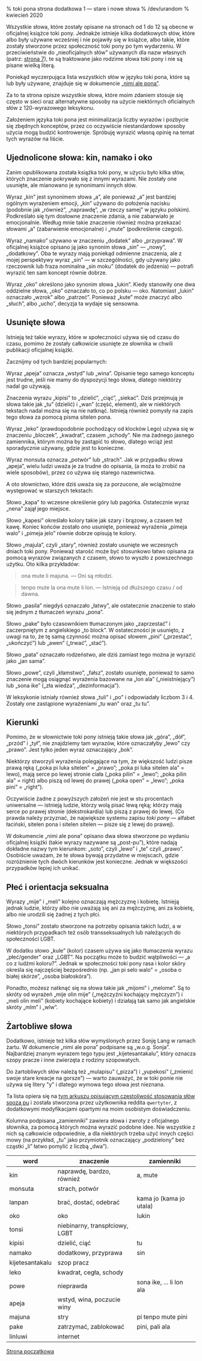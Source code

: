 % toki pona strona dodatkowa 1 — stare i nowe słowa
% /dev/urandom
% kwiecień 2020

Wszystkie słowa, które zostały opisane na stronach od 1 do 12 są obecne w oficjalnej 
książce toki pony. Jednakże istnieje kilka dodatkowych słów, które albo były używane 
wcześniej i nie pojawiły się w książce, albo takie, które zostały stworzone przez 
społeczność toki pony po tym wydarzeniu. W przeciwieństwie do „nieoficjalnych słów” 
używanych dla nazw własnych (patrz: [strona 7](pl_7.html)), te są traktowane jako 
rodzime słowa toki pony i nie są pisane wielką literą.

Poniekąd wyczerpująca lista wszystkich słów w języku toki pona, które są lub były używane, znajduje się w dokumencie [„nimi ale pona”][nap].

[nap]:https://docs.google.com/document/d/10hP3kR7mFN0E6xW3U6fZyDf7xKEEvxssM96qLq4E0ms/edit

Za to ta strona opisze wszystkie słowa, które moim zdaniem stosuje się często w sieci
oraz alternatywne sposoby na użycie niektórnych oficialnych słów z 120-wyrazowego
leksykonu.

Założeniem języka toki pona jest minimalizacja liczby wyrazów i pozbycie się zbędnych
konceptów, przez co oczywiście niestandardowe sposoby użycia mogą budzić kontrowersje.
Spróbuję wyrazić własną opinię na temat tych wyrazów na liście.

## Ujednolicone słowa: kin, namako i oko

Zanim opublikowana została książka toki pony, w użyciu było kilka słów, których
znaczenie pokrywało się z innymi wyrazami. Nie zostały one usunięte, ale mianowano
je synonimami innych słów.

Wyraz „kin” jest synonimem słowa „a”, ale ponieważ „a” jest bardziej ogólnym wyrażeniem
emocji, „kin” używano do położenia nacisku (podobnie jak „również”, „naprawdę”,
„w rzeczy samej” w języku polskim). Podkreślało się tym dosłowne znaczenie zdania,
a nie zabarwiało je emocjonalnie. Według mnie takie znaczenie również można przekazać
słowami „a” (zabarwienie emocjonalne) i „mute” (podkreślenie czegoś).

Wyraz „namako” używano w znaczeniu „dodatek” albo „przyprawa”. W oficjalnej książce
opisano ją jako synonim słowa „sin” — „nowy”, „dodatkowy”. Oba te wyrazy mają
poniekąd odmienne znaczenia, ale z mojej perspektywy wyraz „sin” — w szczególności, gdy
używany jako rzeczownik lub fraza nominalna „sin moku” (dodatek do jedzenia) — potrafi
wyrazić ten sam koncept równie dobrze.

Wyraz „oko” określono jako synonim słowa „lukin”. Kiedy stanowiły one dwa oddzielne
słowa,  „oko” oznaczało to, co po polsku — oko. Natomiast „lukin” oznaczało „wzrok”
albo „patrzeć”. Ponieważ „kute” może znaczyć albo „słuch”, albo „ucho”, decyzja
ta wydaje się sensowna.

## Usunięte słowa

Istnieją też takie wyrazy, które w społeczności używa się od czasu do czasu, pomimo
że zostały całkowicie usunięte ze słownika w chwili publikacji oficjalnej książki.

Zacznijmy od tych bardziej popularnych:

Wyraz „apeja” oznacza „wstyd” lub „wina”. Opisanie tego samego konceptu jest trudne,
jeśli nie mamy do dyspozycji tego słowa, dlatego niektórzy nadal go używają.

Znaczenia wyrazu „kipisi” to „dzielić”, „ciąć”, „siekać”. Dziś przejmują je słowa
takie jak „tu” (dzielić) i „wan” (część, element), ale w niektórych tekstach nadal
można się na nie natknąć. Istnieją również pomysły na zapis tego słowa za pomocą pisma
sitelen pona.

Wyraz „leko” (prawdopodobnie pochodzący od klocków Lego) używa się w znaczeniu
„bloczek”, „kwadrat”, czasem „schody”. Nie ma żadnego jasnego zamiennika, którym można
by zastąpić to słowo, dlatego wciąż jest sporadycznie używany, gdzie jest to
konieczne.

Wyraz monsuta oznacza „potwór” lub „strach”. Jak w przypadku słowa „apeja”, wielu
ludzi uważa je za trudne do opisania, (a moża to zrobić na wiele sposobów), przez co 
używa się starego nazewnictwa.

A oto słownictwo, które dziś uważa się za porzucone, ale wciążmożne występować
w starszych tekstach:

Słowo „kapa” to wczesne określenie góry lub pagórka. Ostatecznie wyraz „nena” zajął
jego miejsce.

Słowo „kapesi” określało kolory takie jak szary i brązowy, a czasem też kawę.
Koniec końców zostało ono usunięte, ponieważ wyrażenia „pimeja walo” i „pimeja jelo”
równie dobrze opisują te kolory.

Słowo „majula”, czyli „stary”, również zostało usunięte we wczesnych dniach toki pony.
Ponieważ starość może być stosunkowo łatwo opisana za pomocą wyrazów związanych
z czasem, słowo to wyszło z powszechnego użytku. Oto kilka przykładów:

> ona mute li majuna. — Oni są młodzi.

> tenpo mute la ona mute li lon. — Istnieją od dłuższego czasu / od dawna.

Słowo „pasila” niegdyś oznaczało „łatwy”, ale ostatecznie znaczenie to stało się 
jednym z tłumaczeń wyrazu „pona”.

Słowo „pake” było czasownikiem tłumaczonym jako „zaprzestać” i zaczerpniętym z 
angielskiego „to block”. W ostateczności je usunięto, z uwagi na to, że tę samą 
czynność można opisać słowem „pini” („przestać”, „ukończyć”) lub „awen” („trwać”, 
„stać”).

Słowo „pata” oznaczało rodzeństwo, ale dziś zamiast tego można je wyrazić jako „jan 
sama”.

Słowo „powe”, czyli „kłamstwo”, „fałsz”, zostało usunięte, ponieważ to samo znaczenie
mogą osiągnąć wyrażenia bazowane na „lon ala” („nieistniejący”) lub „sona ike”
(„zła wiedza”, „dezinformacja”).

W leksykonie istniały również słowa „tuli” i „po” i odpowiadały liczbom 3 i 4. Zostały
one zastąpione wyrażeniami „tu wan” oraz „tu tu”.

## Kierunki

Pomimo, że w słownictwie toki pony istnieją takie słowa jak „góra”, „dół”, „przód” i 
„tył”, nie znajdziemy tam wyrazów, które oznaczałyby „lewo” czy „prawo”. Jest tylko
jeden wyraz oznaczający „bok”.

Niektórzy stworzyli wyrażenia polegające na tym, że większość ludzi pisze prawą ręką
(„poka pi luka sitelen” = „prawo”; „poka pi luka sitelen ala” = lewo), mają serce
po lewej stronie ciała („poka pilin” = „lewo”; „poka pilin ala” = right) albo piszą
od lewej do prawej („poka open” = „lewo”; „poka pini” = „right”).

Oczywiście żadne z powyższych założeń nie jest w stu procentach uniwersalne — istnieją
ludzie, którzy wolą pisać lewą ręką; którzy mają serce po prawej stronie 
(dekstrokardia) lub piszą z prawej do lewej. (Co prawda należy przyznać, że 
największe systemu zapisu *toki pony* — alfabet łaciński, sitelen pona i sitelen 
sitelen — pisze się z lewej do prawej).

W dokumencie „nimi ale pona” opisano dwa słowa stworzone po wydaniu oficjalnej 
książki (takie wyrazy nazywane są „post-pu”), które nadają dokładne nazwy tym 
kierunkom: „soto”, czyli „lewo” i „te” czyli „prawo”. Osobiście uważam, że te słowa 
bywają przydatne w miejscach, gdzie rozróżnienie tych dwóch kierunków jest konieczne. 
Jednak w większości przypadków lepiej ich unikać.

## Płeć i orientacja seksualna

Wyrazy „mije” i „meli” kolejno oznaczają mężczyznę i kobietę. Istnieją jednak ludzie, 
którzy albo nie uważają się ani za mężczyznę, ani za kobietę, albo nie urodzili się 
żadnej z tych płci.

Słowo „tonsi” zostało stworzone na potrzeby opisania takich ludzi, a w niektórych 
przypadkach też osób transseksualnych lub należących do społeczności LGBT.

W dodatku słowo „kule” (kolor) czasem używa się jako tłumaczenia wyrazu „płeć/gender”
oraz „LGBT”. Na początku może to budzić wątpliwości — „a co z ludźmi
koloru?”. Jednak w społeczności toki pony rasa i kolor skóry określa się najczęściej
bezpośrednio (np. „jan pi selo walo” = „osoba o białej skórze”, „osoba białoskóra”).

Ponadto, możesz natknąć się na słowa takie jak „mijomi” i „melome”. Są to skróty
od wyrażeń „mije olin mije” („mężczyźni kochający mężczyzn”) i „meli olin meli” 
(kobiety kochające kobiety) i działają tak samo jak angielskie skróty „mlm” i „wlw”.

## Żartobliwe słowa

Dodatkowo, istnieje też kilka słów wymyślonych przez Sonję Lang w ramach żartu.
W dokumencie „nimi ale pona” podpisane są „w.o.g. Sonja”. Najbardziej znanym wyrazem 
tego typu jest „kijetesantakalu”, który oznacza szopy pracze i inne zwierzęta z 
rodziny szopowatych.

Do żartobliwych słów należą też „mulapisu” („pizza”) i „yupekosi” („zmienić swoje 
stare kreacje na gorsze”) — warto zauważyć, że w toki ponie nie używa się litery "y" 
i dlatego wymowa tego słowa jest nieznana.

Ta lista opiera się na [tym arkuszu opisującym częstoliwość stosowania słów spoza pu](https://docs.google.com/spreadsheets/d/1dGd4do1Jk2L2NwW5l7tLgSajAVkUqO0z2UHGu4_Sq_M)
i została stworzona przez użytkownika reddita `qwertyter`, z dodatkowymi 
modyfikacjami opartymi na moim osobistym doświadczeniu.

Kolumna podpisana „zamienniki” zawiera słowa i zwroty z oficjalnego słownika, za 
pomocą których można wyrazić podobne idee. Nie wszystkie z nich są całkowicie 
odpowiednie, a dla niektórych trzeba użyć innych części mowy (na przykład, „tu” jako 
przymiotnik oznaczający „podzielony” bez cząstki „li” łatwo pomylić z liczbą „dwa”).

| word | znaczenie | zamienniki |
|----|----|----|
| kin | naprawdę, bardzo, również| a, mute |
| monsuta | strach, potwór | |
| lanpan  | brać, dostać, odebrać | kama jo (kama jo utala) |
| oko     | oko | lukin |
| tonsi   | niebinarny, transpłciowy, LGBT | |
| kipisi  | dzielić, ciąć | tu |
| namako  | dodatkowy, przyprawa | sin |
| kijetesantakalu | szop pracz | |
| leko    | kwadrat, cegła, schody | |
| powe    | nieprawda | sona ike, ... li lon ala |
| apeja   | wstyd, wina, poczucie winy | |
| majuna  | stry | pi tenpo mute pini |
| pake    | zatrzymać, zablokować | pini, pali ala |
| linluwi | internet | |

[Strona początkowa](pl_index.html)
